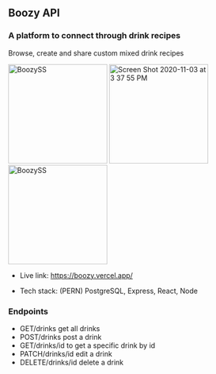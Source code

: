 ## Boozy API

### A platform to connect through drink recipes

Browse, create and share custom mixed drink recipes

<p float="left">
<img width="200" alt="BoozySS" src="https://user-images.githubusercontent.com/47507987/98051890-a9e6e900-1de9-11eb-88a4-d092b84d57e2.png">
<img width="200" alt="Screen Shot 2020-11-03 at 3 37 55 PM" src="https://user-images.githubusercontent.com/47507987/98052275-9daf5b80-1dea-11eb-8a36-4845422b1dbb.png">
<img width="200" alt="BoozySS" src="https://user-images.githubusercontent.com/47507987/98052146-4315ff80-1dea-11eb-93d4-0f357bda59a6.png">
</p>

- Live link: https://boozy.vercel.app/

- Tech stack: (PERN) PostgreSQL, Express, React, Node

### Endpoints

<ul>
<li>GET/drinks get all drinks</li>
<li>POST/drinks post a drink</li>
<li>GET/drinks/id to get a specific drink by id</li>
<li>PATCH/drinks/id edit a drink</li>
<li>DELETE/drinks/id delete a drink</li>
</ul>

